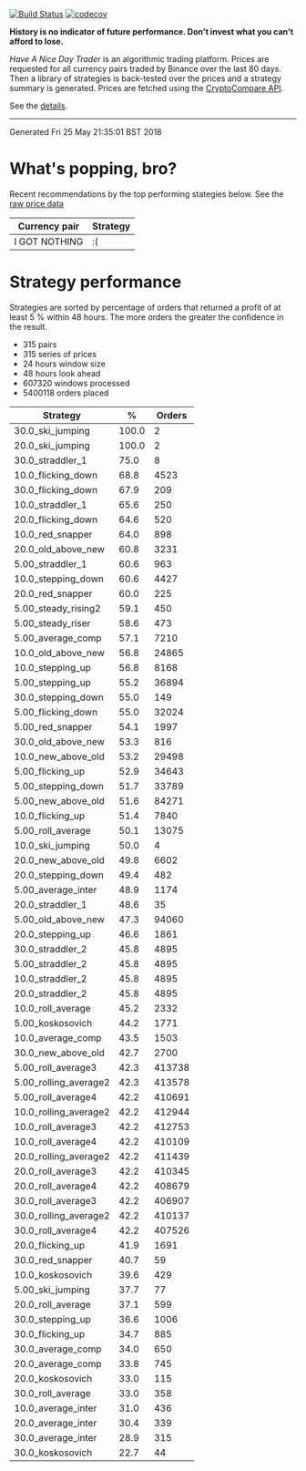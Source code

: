 <!-- If this is readme.md it will be overwritten by the build process -->

[![Build Status](https://travis-ci.org/deanturpin/handt.svg?branch=master)](https://travis-ci.org/deanturpin/handt)
[![codecov](https://codecov.io/gh/deanturpin/handt/branch/master/graph/badge.svg)](https://codecov.io/gh/deanturpin/handt)

**History is no indicator of future performance. Don't invest what you can't
afford to lose.**

*Have A Nice Day Trader* is an algorithmic trading platform. Prices are
requested for all currency pairs traded by Binance over the last 80 days. Then a
library of strategies is back-tested over the prices and a strategy summary is
generated. Prices are fetched using the [CryptoCompare
API](https://min-api.cryptocompare.com/).

See the [details](details.md).

---
Generated Fri 25 May 21:35:01 BST 2018

# What's popping, bro?
Recent recommendations by the top performing stategies below. See the [raw price data](tmp/prices.csv)

|Currency pair|Strategy|
|---|---|
|I GOT NOTHING|:(|

# Strategy performance
Strategies are sorted by percentage of orders that returned a profit of at least 5 % within 48 hours. The more orders the greater the confidence in the result.
* 315 pairs
* 315 series of prices
* 24 hours window size
* 48 hours look ahead
* 607320 windows processed
* 5400118 orders placed

|Strategy|%|Orders|
|---|---|---|
|30.0_ski_jumping|100.0|2|
|20.0_ski_jumping|100.0|2|
|30.0_straddler_1|75.0|8|
|10.0_flicking_down|68.8|4523|
|30.0_flicking_down|67.9|209|
|10.0_straddler_1|65.6|250|
|20.0_flicking_down|64.6|520|
|10.0_red_snapper|64.0|898|
|20.0_old_above_new|60.8|3231|
|5.00_straddler_1|60.6|963|
|10.0_stepping_down|60.6|4427|
|20.0_red_snapper|60.0|225|
|5.00_steady_rising2|59.1|450|
|5.00_steady_riser|58.6|473|
|5.00_average_comp|57.1|7210|
|10.0_old_above_new|56.8|24865|
|10.0_stepping_up|56.8|8168|
|5.00_stepping_up|55.2|36894|
|30.0_stepping_down|55.0|149|
|5.00_flicking_down|55.0|32024|
|5.00_red_snapper|54.1|1997|
|30.0_old_above_new|53.3|816|
|10.0_new_above_old|53.2|29498|
|5.00_flicking_up|52.9|34643|
|5.00_stepping_down|51.7|33789|
|5.00_new_above_old|51.6|84271|
|10.0_flicking_up|51.4|7840|
|5.00_roll_average|50.1|13075|
|10.0_ski_jumping|50.0|4|
|20.0_new_above_old|49.8|6602|
|20.0_stepping_down|49.4|482|
|5.00_average_inter|48.9|1174|
|20.0_straddler_1|48.6|35|
|5.00_old_above_new|47.3|94060|
|20.0_stepping_up|46.6|1861|
|30.0_straddler_2|45.8|4895|
|5.00_straddler_2|45.8|4895|
|10.0_straddler_2|45.8|4895|
|20.0_straddler_2|45.8|4895|
|10.0_roll_average|45.2|2332|
|5.00_koskosovich|44.2|1771|
|10.0_average_comp|43.5|1503|
|30.0_new_above_old|42.7|2700|
|5.00_roll_average3|42.3|413738|
|5.00_rolling_average2|42.3|413578|
|5.00_roll_average4|42.2|410691|
|10.0_rolling_average2|42.2|412944|
|10.0_roll_average3|42.2|412753|
|10.0_roll_average4|42.2|410109|
|20.0_rolling_average2|42.2|411439|
|20.0_roll_average3|42.2|410345|
|20.0_roll_average4|42.2|408679|
|30.0_roll_average3|42.2|406907|
|30.0_rolling_average2|42.2|410137|
|30.0_roll_average4|42.2|407526|
|20.0_flicking_up|41.9|1691|
|30.0_red_snapper|40.7|59|
|10.0_koskosovich|39.6|429|
|5.00_ski_jumping|37.7|77|
|20.0_roll_average|37.1|599|
|30.0_stepping_up|36.6|1006|
|30.0_flicking_up|34.7|885|
|30.0_average_comp|34.0|650|
|20.0_average_comp|33.8|745|
|20.0_koskosovich|33.0|115|
|30.0_roll_average|33.0|358|
|10.0_average_inter|31.0|436|
|20.0_average_inter|30.4|339|
|30.0_average_inter|28.9|315|
|30.0_koskosovich|22.7|44|
